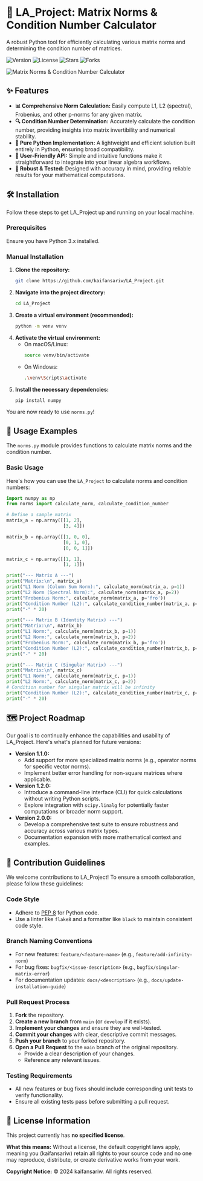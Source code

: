 # 🔢 LA_Project: Matrix Norms & Condition Number Calculator

A robust Python tool for efficiently calculating various matrix norms and determining the condition number of matrices.

![Version](https://img.shields.io/badge/version-1.0.0-blue) ![License](https://img.shields.io/badge/license-None-lightgrey) ![Stars](https://img.shields.io/github/stars/kaifansariw/LA_Project?style=social) ![Forks](https://img.shields.io/github/forks/kaifansariw/LA_Project?style=social)

![Matrix Norms & Condition Number Calculator](/preview_example.png)


## ✨ Features

*   **📊 Comprehensive Norm Calculation:** Easily compute L1, L2 (spectral), Frobenius, and other p-norms for any given matrix.
*   **🔍 Condition Number Determination:** Accurately calculate the condition number, providing insights into matrix invertibility and numerical stability.
*   **🐍 Pure Python Implementation:** A lightweight and efficient solution built entirely in Python, ensuring broad compatibility.
*   **🚀 User-Friendly API:** Simple and intuitive functions make it straightforward to integrate into your linear algebra workflows.
*   **🧪 Robust & Tested:** Designed with accuracy in mind, providing reliable results for your mathematical computations.


## 🛠️ Installation

Follow these steps to get LA_Project up and running on your local machine.

### Prerequisites

Ensure you have Python 3.x installed.

### Manual Installation

1.  **Clone the repository:**
    ```bash
    git clone https://github.com/kaifansariw/LA_Project.git
    ```
2.  **Navigate into the project directory:**
    ```bash
    cd LA_Project
    ```
3.  **Create a virtual environment (recommended):**
    ```bash
    python -m venv venv
    ```
4.  **Activate the virtual environment:**
    *   On macOS/Linux:
        ```bash
        source venv/bin/activate
        ```
    *   On Windows:
        ```bash
        .\venv\Scripts\activate
        ```
5.  **Install the necessary dependencies:**
    ```bash
    pip install numpy
    ```

You are now ready to use `norms.py`!


## 🚀 Usage Examples

The `norms.py` module provides functions to calculate matrix norms and the condition number.

### Basic Usage

Here's how you can use the `LA_Project` to calculate norms and condition numbers:

```python
import numpy as np
from norms import calculate_norm, calculate_condition_number

# Define a sample matrix
matrix_a = np.array([[1, 2],
                     [3, 4]])

matrix_b = np.array([[1, 0, 0],
                     [0, 1, 0],
                     [0, 0, 1]])

matrix_c = np.array([[1, 1],
                     [1, 1]])

print("--- Matrix A ---")
print("Matrix:\n", matrix_a)
print("L1 Norm (Column Sum Norm):", calculate_norm(matrix_a, p=1))
print("L2 Norm (Spectral Norm):", calculate_norm(matrix_a, p=2))
print("Frobenius Norm:", calculate_norm(matrix_a, p='fro'))
print("Condition Number (L2):", calculate_condition_number(matrix_a, p=2))
print("-" * 20)

print("--- Matrix B (Identity Matrix) ---")
print("Matrix:\n", matrix_b)
print("L1 Norm:", calculate_norm(matrix_b, p=1))
print("L2 Norm:", calculate_norm(matrix_b, p=2))
print("Frobenius Norm:", calculate_norm(matrix_b, p='fro'))
print("Condition Number (L2):", calculate_condition_number(matrix_b, p=2))
print("-" * 20)

print("--- Matrix C (Singular Matrix) ---")
print("Matrix:\n", matrix_c)
print("L1 Norm:", calculate_norm(matrix_c, p=1))
print("L2 Norm:", calculate_norm(matrix_c, p=2))
# Condition number for singular matrix will be infinity
print("Condition Number (L2):", calculate_condition_number(matrix_c, p=2))
print("-" * 20)
```


## 🗺️ Project Roadmap

Our goal is to continually enhance the capabilities and usability of LA_Project. Here's what's planned for future versions:

*   **Version 1.1.0:**
    *   Add support for more specialized matrix norms (e.g., operator norms for specific vector norms).
    *   Implement better error handling for non-square matrices where applicable.
*   **Version 1.2.0:**
    *   Introduce a command-line interface (CLI) for quick calculations without writing Python scripts.
    *   Explore integration with `scipy.linalg` for potentially faster computations or broader norm support.
*   **Version 2.0.0:**
    *   Develop a comprehensive test suite to ensure robustness and accuracy across various matrix types.
    *   Documentation expansion with more mathematical context and examples.


## 🤝 Contribution Guidelines

We welcome contributions to LA_Project! To ensure a smooth collaboration, please follow these guidelines:

### Code Style

*   Adhere to [PEP 8](https://www.python.org/dev/peps/pep-0008/) for Python code.
*   Use a linter like `flake8` and a formatter like `black` to maintain consistent code style.

### Branch Naming Conventions

*   For new features: `feature/<feature-name>` (e.g., `feature/add-infinity-norm`)
*   For bug fixes: `bugfix/<issue-description>` (e.g., `bugfix/singular-matrix-error`)
*   For documentation updates: `docs/<description>` (e.g., `docs/update-installation-guide`)

### Pull Request Process

1.  **Fork** the repository.
2.  **Create a new branch** from `main` (or `develop` if it exists).
3.  **Implement your changes** and ensure they are well-tested.
4.  **Commit your changes** with clear, descriptive commit messages.
5.  **Push your branch** to your forked repository.
6.  **Open a Pull Request** to the `main` branch of the original repository.
    *   Provide a clear description of your changes.
    *   Reference any relevant issues.

### Testing Requirements

*   All new features or bug fixes should include corresponding unit tests to verify functionality.
*   Ensure all existing tests pass before submitting a pull request.


## 📄 License Information

This project currently has **no specified license**.

**What this means:**
Without a license, the default copyright laws apply, meaning you (kaifansariw) retain all rights to your source code and no one may reproduce, distribute, or create derivative works from your work.

**Copyright Notice:**
© 2024 kaifansariw. All rights reserved.

